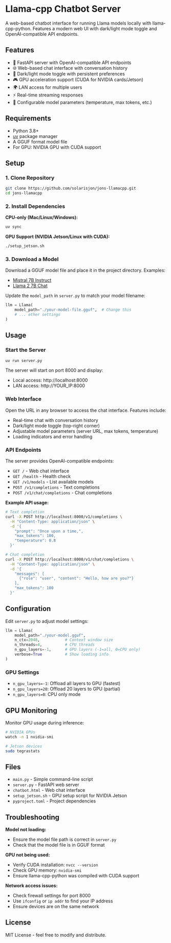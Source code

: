 # Llama-cpp Chatbot Server

A web-based chatbot interface for running Llama models locally with llama-cpp-python. Features a modern web UI with dark/light mode toggle and OpenAI-compatible API endpoints.

## Features

- 🚀 FastAPI server with OpenAI-compatible API endpoints
- 🌐 Web-based chat interface with conversation history
- 🌙 Dark/light mode toggle with persistent preferences
- 🎮 GPU acceleration support (CUDA for NVIDIA cards/Jetson)
- 🌍 LAN access for multiple users
- ⚡ Real-time streaming responses
- 🔧 Configurable model parameters (temperature, max tokens, etc.)

## Requirements

- Python 3.8+
- [uv](https://docs.astral.sh/uv/) package manager
- A GGUF format model file
- For GPU: NVIDIA GPU with CUDA support

## Setup

### 1. Clone Repository
```bash
git clone https://github.com/solarisjon/jons-llamacpp.git
cd jons-llamacpp
```

### 2. Install Dependencies

**CPU-only (Mac/Linux/Windows):**
```bash
uv sync
```

**GPU Support (NVIDIA Jetson/Linux with CUDA):**
```bash
./setup_jetson.sh
```

### 3. Download a Model
Download a GGUF model file and place it in the project directory. Examples:
- [Mistral 7B Instruct](https://huggingface.co/TheBloke/Mistral-7B-Instruct-v0.1-GGUF)
- [Llama 2 7B Chat](https://huggingface.co/TheBloke/Llama-2-7B-Chat-GGUF)

Update the `model_path` in `server.py` to match your model filename:
```python
llm = Llama(
    model_path="./your-model-file.gguf",  # Change this
    # ... other settings
)
```

## Usage

### Start the Server
```bash
uv run server.py
```

The server will start on port 8000 and display:
- Local access: http://localhost:8000
- LAN access: http://YOUR_IP:8000

### Web Interface
Open the URL in any browser to access the chat interface. Features include:
- Real-time chat with conversation history
- Dark/light mode toggle (top-right corner)
- Adjustable model parameters (server URL, max tokens, temperature)
- Loading indicators and error handling

### API Endpoints

The server provides OpenAI-compatible endpoints:

- `GET /` - Web chat interface
- `GET /health` - Health check
- `GET /v1/models` - List available models
- `POST /v1/completions` - Text completions
- `POST /v1/chat/completions` - Chat completions

**Example API usage:**
```bash
# Text completion
curl -X POST http://localhost:8000/v1/completions \
  -H "Content-Type: application/json" \
  -d '{
    "prompt": "Once upon a time,",
    "max_tokens": 100,
    "temperature": 0.8
  }'

# Chat completion
curl -X POST http://localhost:8000/v1/chat/completions \
  -H "Content-Type: application/json" \
  -d '{
    "messages": [
      {"role": "user", "content": "Hello, how are you?"}
    ],
    "max_tokens": 100
  }'
```

## Configuration

Edit `server.py` to adjust model settings:

```python
llm = Llama(
    model_path="./your-model.gguf",
    n_ctx=2048,           # Context window size
    n_threads=4,          # CPU threads
    n_gpu_layers=-1,      # GPU layers (-1=all, 0=CPU only)
    verbose=True          # Show loading info
)
```

### GPU Settings
- `n_gpu_layers=-1`: Offload all layers to GPU (fastest)
- `n_gpu_layers=20`: Offload 20 layers to GPU (partial)
- `n_gpu_layers=0`: CPU only mode

## GPU Monitoring

Monitor GPU usage during inference:
```bash
# NVIDIA GPUs
watch -n 1 nvidia-smi

# Jetson devices
sudo tegrastats
```

## Files

- `main.py` - Simple command-line script
- `server.py` - FastAPI web server
- `chatbot.html` - Web chat interface
- `setup_jetson.sh` - GPU setup script for NVIDIA Jetson
- `pyproject.toml` - Project dependencies

## Troubleshooting

**Model not loading:**
- Ensure the model file path is correct in `server.py`
- Check that the model file is in GGUF format

**GPU not being used:**
- Verify CUDA installation: `nvcc --version`
- Check GPU memory: `nvidia-smi`
- Ensure llama-cpp-python was compiled with CUDA support

**Network access issues:**
- Check firewall settings for port 8000
- Use `ifconfig` or `ip addr` to find your IP address
- Ensure devices are on the same network

## License

MIT License - feel free to modify and distribute.